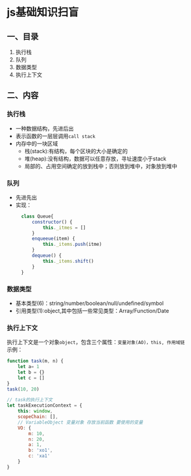 # js基础知识扫盲
## 一、目录
1. 执行栈
2. 队列
3. 数据类型
4. 执行上下文

## 二、内容
### 执行栈
- 一种数据结构，先进后出
- 表示函数的一层层调用`call stack`
- 内存中的一块区域
  - 栈(stack):有结构，每个区块的大小是确定的
  - 堆(heap):没有结构，数据可以任意存放，寻址速度小于stack
  - 局部的、占用空间确定的放到栈中；否则放到堆中，对象放到堆中

### 队列
- 先进先出
- 实现：
  ```js
    class Queue{
        constructor() {
            this._itmes = []
        }
        enqueeue(item) {
            this._items.push(itme)
        }
        dequeue() {
            this._items.shift()
        }
    }
  ```

### 数据类型
- 基本类型(6)：string/number/boolean/null/undefined/symbol
- 引用类型(1):object,其中包括一些常见类型：Array/Function/Date

### 执行上下文
执行上下文是一个对象`object`，包含三个属性：`变量对象(AO)，this, 作用域链`  
示例：
```js
function task(m, n) {
    let a= 1
    let b = {}
    let c = []
}
task(10, 20)

// task的执行上下文
let taskExecutionContext = {
    this: window,
    scopeChain: [],
    // VariableObject 变量对象 存放当前函数 要使用的变量
    VO: {
        m: 10,
        n: 20,
        a: 1,
        b: 'xo1',
        c: 'xa1'
    }
}
```
